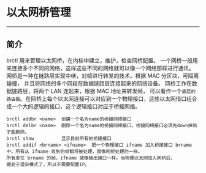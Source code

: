 # 以太网桥管理

---

## 简介

brctl 用来管理以太网桥，在内核中建立，维护，检查网桥配置。
一个网桥一般用来连接多个不同的网络，这样这些不同的网络就可以像一个网络那样进行通讯。
网桥是一种在链路层实现中继，对帧进行转发的技术，根据 MAC 分区块，可隔离碰撞，
并且将网络的多个网段在数据链路层连接起来的网络设备。
网桥工作在数据链路层，将两个 LAN 连起来，根据 MAC 地址来转发帧，
可以看作一个`底层的路由器`。在网桥上每个以太网连接可以对应到一个物理接口，这些以太网借口组合成一个大的逻辑的接口，这个逻辑接口对应于桥接网络。


    brctl addbr <name>  创建一个名为name的桥接网络接口
    brctl delbr <name>  删除一个名为name的桥接网络接口，桥接网络接口必须先down掉后才能删除。
    brctl show          显示目前所有的桥接接口
    brctl addif <brname> <ifname>  把一个物理接口 ifname 加入桥接接口 brname 
    中，所有从 ifname 收到的帧都将被处理，就像网桥处理的一样。
    所有发往 brname 的帧，ifname 就像输出接口一样。当物理以太网加入网桥后，
    据处于混杂模式了，所以不需要配置IP。
